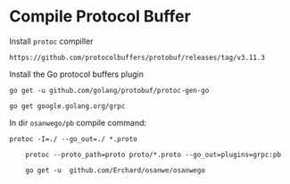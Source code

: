 # Compile Protocol Buffer

Install `protoc` compiller
```http request
https://github.com/protocolbuffers/protobuf/releases/tag/v3.11.3
```
Install the Go protocol buffers plugin 

```shell script
go get -u github.com/golang/protobuf/protoc-gen-go
```
```shell script
go get google.golang.org/grpc
```

In dir `osanwego/pb` compile command:
```shell script
protoc -I=./ --go_out=./ *.proto
```

```shell script
	protoc --proto_path=proto proto/*.proto --go_out=plugins=grpc:pb
```

```shell script	
	go get -u  github.com/Erchard/osanwe/osanwego
```